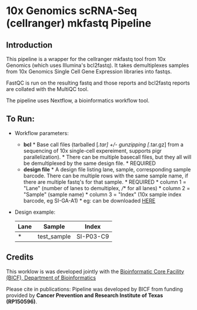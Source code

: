 10x Genomics scRNA-Seq (cellranger) mkfastq Pipeline
====================================================

Introduction
------------

This pipeline is a wrapper for the cellranger mkfastq tool from 10x Genomics (which uses Illumina's bcl2fastq). It takes demultiplexes samples from 10x Genomics Single Cell Gene Expression libraries into fastqs.

FastQC is run on the resulting fastq and those reports and bcl2fastq reports are collated with the MultiQC tool.

The pipeline uses Nextflow, a bioinformatics workflow tool.

To Run:
-------

* Workflow parameters:
  * **bcl**
        * Base call files (tarballed [*.tar] +/- gunzipping [*.tar.gz] from a sequencing of 10x single-cell expereiment, supports pigr parallelization).
        * There can be multiple basecall files, but they all will be demultiplexed by the same design file.
        * REQUIRED
  * **design file**
        * A design file listing lane, sample, corresponding sample barcode. There can be multiple rows with the same sample name, if there are multiple fastq's for that sample.
        * REQUIRED
        * column 1 = "Lane" (number of lanes to demultiplex, */** for all lanes)
        * column 2 = "Sample" (sample name)
        * column 3 = "Index" (10x sample index barcode, eg SI-GA-A1)
        * eg: can be downloaded [HERE](https://git.biohpc.swmed.edu/BICF/Astrocyte/cellranger_mkfastq/docs/design.csv)


* Design example:

    | Lane | Sample      | Index     |
    |------|-------------|-----------|
    | *    | test_sample | SI-P03-C9 |
    


Credits
-------
This worklow is was developed jointly with the [Bioinformatic Core Facility (BICF), Department of Bioinformatics](http://www.utsouthwestern.edu/labs/bioinformatics/)


Please cite in publications: Pipeline was developed by BICF from funding provided by **Cancer Prevention and Research Institute of Texas (RP150596)**.
